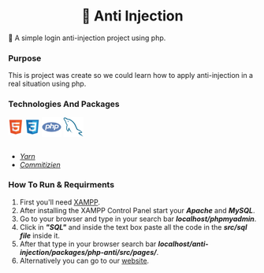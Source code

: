 <h1 align="center">💉 Anti Injection</h1>
💉 A simple login anti-injection project using php.

<h3>Purpose</h3>
This is project was create so we could learn how to apply anti-injection in a real situation using php. 

<h3>Technologies And Packages</h3>
<div style="display: block"> 
   <a target="_blank" href="https://developer.mozilla.org/en-US/docs/Glossary/HTML5"><img align="center" alt="HTML5" height="30" width="30" src="https://raw.githubusercontent.com/devicons/devicon/master/icons/html5/html5-original.svg"></a>
   <a target="_blank" href="https://developer.mozilla.org/en-US/docs/Web/CSS"><img align="center" alt="CSS3" height="30" width="30" src="https://raw.githubusercontent.com/devicons/devicon/master/icons/css3/css3-original.svg"></a>
   <a target="_blank" href="https://www.php.net/"><img align="center" alt="PHP" height="40" width="40" src="https://raw.githubusercontent.com/devicons/devicon/master/icons/php/php-plain.svg"></a>
   <a target="_blank" href="https://www.mysql.com/"><img align="center" alt="MySQL" height="40" width="40" src="https://raw.githubusercontent.com/devicons/devicon/master/icons/mysql/mysql-original.svg"></a>
</div>
<br>
 <ul>
  <li><a target="_blank" href="https://yarnpkg.com/"><i>Yarn</i></a></li>
   
  <li><a target="_blank" href="https://github.com/commitizen/cz-cli"><i>Commitizien</i></a></li>
 </ul>

<h3>How To Run & Requirments</h3>
  <ol>
   <li>First you'll need <a target="_blank" href="https://www.apachefriends.org/download.html">XAMPP</a>.</li>
   <li>After installing the XAMPP Control Panel start your <i><strong>Apache</strong></i> and <i><strong>MySQL</strong></i>.</li>
   <li>Go to your browser and type in your search bar <i><strong>localhost/phpmyadmin</strong></i>.</li>
   <li>Click in <i><strong>"SQL"</strong></i> and inside the text box paste all the code in the <i><strong>src/sql file</strong></i> inside it.</li>
   <li>After that type in your browser search bar <i><strong>localhost/anti-injection/packages/php-anti/src/pages/</strong></i>.</li>
   <li>Alternatively you can go to our <a href="https://thitorinjection.000webhostapp.com/">website</a>.</li>
  </ol>
